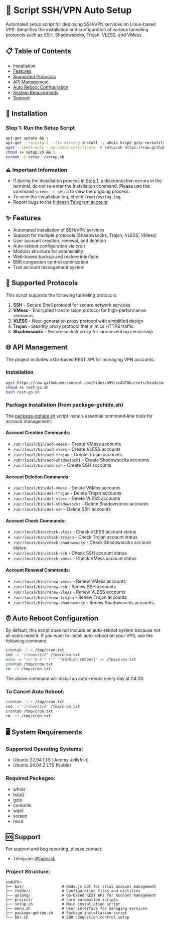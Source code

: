 # 🚀 Script SSH/VPN Auto Setup

Automated setup script for deploying SSH/VPN services on Linux-based VPS. Simplifies the installation and configuration of various tunneling protocols such as SSH, Shadowsocks, Trojan, VLESS, and VMess.

## 📋 Table of Contents
- [Installation](#-installation)
- [Features](#-features)
- [Supported Protocols](#-supported-protocols)
- [API Management](#-api-management)
- [Auto Reboot Configuration](#-auto-reboot-configuration)
- [System Requirements](#-system-requirements)
- [Support](#-support)

## 🚀 Installation

### Step 1: Run the Setup Script

```bash
apt-get update && \
apt-get --reinstall --fix-missing install -y whois bzip2 gzip coreutils wget screen nscd && \
wget --inet4-only --no-check-certificate -O setup.sh https://raw.githubusercontent.com/hidessh99/scAUTOku/refs/heads/main/setup.sh && \
chmod +x setup.sh && \
screen -S setup ./setup.sh
```

### ⚠️ Important Information

- If during the installation process in [Step 1](#-installation), a disconnection occurs in the terminal, do not re-enter the installation command. Please use the command `screen -r setup` to view the ongoing process.
- To view the installation log, check `/root/syslog.log`.
- Report bugs to the [hidessh Telegram account](https://t.me/hidessh).

## ✨ Features

- Automated installation of SSH/VPN services
- Support for multiple protocols (Shadowsocks, Trojan, VLESS, VMess)
- User account creation, renewal, and deletion
- Auto-reboot configuration via cron
- Modular structure for extensibility
- Web-based backup and restore interface
- BBR congestion control optimization
- Trial account management system

## 🔌 Supported Protocols

This script supports the following tunneling protocols:

1. **SSH** - Secure Shell protocol for secure network services
2. **VMess** - Encrypted transmission protocol for high-performance scenarios
3. **VLESS** - Next-generation proxy protocol with simplified design
4. **Trojan** - Stealthy proxy protocol that mimics HTTPS traffic
5. **Shadowsocks** - Secure socks5 proxy for circumventing censorship

## 🌐 API Management

The project includes a Go-based REST API for managing VPN accounts:

### Installation

```bash
wget https://raw.githubusercontent.com/hidessh99/scAUTOku/refs/heads/main/golang/rest-go.sh
chmod +x rest-go.sh
bash rest-go.sh
```

### Package Installation (from package-gohide.sh)

The [package-gohide.sh](package-gohide.sh) script installs essential command-line tools for account management:

#### Account Creation Commands:
- `/usr/local/bin/add-vmess` - Create VMess accounts
- `/usr/local/bin/add-vless` - Create VLESS accounts
- `/usr/local/bin/add-trojan` - Create Trojan accounts
- `/usr/local/bin/add-shadowsocks` - Create Shadowsocks accounts
- `/usr/local/bin/add-ssh` - Create SSH accounts

#### Account Deletion Commands:
- `/usr/local/bin/del-vmess` - Delete VMess accounts
- `/usr/local/bin/del-trojan` - Delete Trojan accounts
- `/usr/local/bin/del-vless` - Delete VLESS accounts
- `/usr/local/bin/del-shadowsocks` - Delete Shadowsocks accounts
- `/usr/local/bin/del-ssh` - Delete SSH accounts

#### Account Check Commands:
- `/usr/local/bin/check-vless` - Check VLESS account status
- `/usr/local/bin/check-trojan` - Check Trojan account status
- `/usr/local/bin/check-shadowsocks` - Check Shadowsocks account status
- `/usr/local/bin/check-ssh` - Check SSH account status
- `/usr/local/bin/check-vmess` - Check VMess account status

#### Account Renewal Commands:
- `/usr/local/bin/renew-vmess` - Renew VMess accounts
- `/usr/local/bin/renew-ssh` - Renew SSH accounts
- `/usr/local/bin/renew-vless` - Renew VLESS accounts
- `/usr/local/bin/renew-trojan` - Renew Trojan accounts
- `/usr/local/bin/renew-shadowsocks` - Renew Shadowsocks accounts

## ⏰ Auto Reboot Configuration

By default, this script does not include an auto-reboot system because not all users need it. If you want to install auto-reboot on your VPS, use the following command:

```bash
crontab -l > /tmp/cron.txt
sed -i "/reboot$/d" /tmp/cron.txt
echo -e "\n"'0 4 * * * '"$(which reboot)" >> /tmp/cron.txt
crontab /tmp/cron.txt
rm -rf /tmp/cron.txt
```

The above command will install an auto-reboot every day at 04:00.

### To Cancel Auto Reboot:

```bash
crontab -l > /tmp/cron.txt
sed -i "/reboot$/d" /tmp/cron.txt
crontab /tmp/cron.txt
rm -rf /tmp/cron.txt
```

## 🖥️ System Requirements

### Supported Operating Systems:
- Ubuntu 22.04 LTS (Jammy Jellyfish)
- Ubuntu 24.04.3 LTS (Noble)

### Required Packages:
- whois
- bzip2
- gzip
- coreutils
- wget
- screen
- nscd

## 🆘 Support

For support and bug reporting, please contact:
- Telegram: [@hidessh](https://t.me/hidessh)

### Project Structure:
```
scAUTO/
├── bot/                 # Node.js bot for trial account management
├── fodder/              # Configuration files and utilities
├── golang/              # Go-based REST API for account management
├── project/             # Core automation scripts
├── setup.sh             # Main installation script
├── menu.sh              # User interface for managing services
├── package-gohide.sh    # Package installation script
└── bbr.sh               # BBR congestion control setup
```